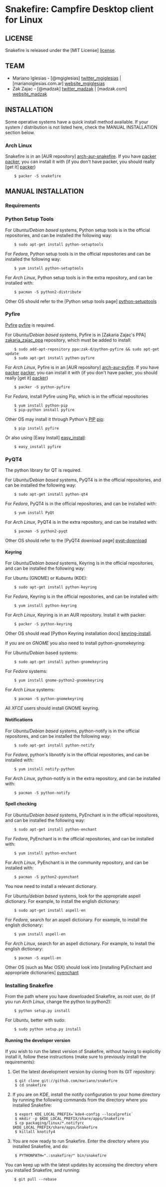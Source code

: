 # Snakefire: Campfire Desktop client for Linux #

## LICENSE ##

Snakefire is released under the [MIT License] [license].

## TEAM ##

* Mariano Iglesias - [@mgiglesias] [twitter_mgiglesias] | [marianoiglesias.com.ar] [website_mgiglesias]
* Zak Zajac - [@madzak] [twitter_madzak] | [madzak.com] [website_madzak]

## INSTALLATION ##

Some operative systems have a quick install method available. If your system / distribution
is not listed here, check the MANUAL INSTALLATION section below. 

### Arch Linux ###

Snakefire is in an [AUR repository] [arch-aur-snakefire]. If you have [packer] [packer],
you can install it with (if you don't have packer, you should really [get it] [packer])

        $ packer -S snakefire

## MANUAL INSTALLATION ##

### Requirements ###

### Python Setup Tools ###

For *Ubuntu/Debian based* systems, Python setup tools is in the official repositories, 
and can be installed the following way:

		$ sudo apt-get install python-setuptools

For *Fedora*, Python setup tools is in the official repositories and can be installed 
the following way:

		$ yum install python-setuptools

For *Arch Linux*, Python setup tools is in the extra repository, and can be installed 
with:

		$ pacman -S python2-distribute

Other OS should refer to the [Python setup tools page] [python-setuptools]

### Pyfire ###

[Pyfire] [pyfire] is required.

For *Ubuntu/Debian based* systems, Pyfire is in [Zakaria Zajac's PPA] [zakaria_zajac_ppa] 
repository, which must be added to install:

        $ sudo add-apt-repository ppa:zak-d/python-pyfire && sudo apt-get update
        $ sudo apt-get install python-pyfire

For *Arch Linux*, Pyfire is in an [AUR repository] [arch-aur-pyfire]. If you have [packer] [packer],
you can install it with (if you don't have packer, you should really [get it] [packer])

		$ packer -S python-pyfire

For *Fedora*, install Pyfire using Pip, which is in the official repositories

        $ yum install python-pip
        $ pip-python install pyfire

Other OS may install it through Python's [PIP] [pip]:

        $ pip install pyfire

Or also using [Easy Install] [easy_install]:

        $ easy_install pyfire

### PyQT4 ###

The python library for QT is required.

For *Ubuntu/Debian based* systems, PyQT4 is in the official repositories, and can be
installed the following way:

		$ sudo apt-get install python-qt4

For *Fedora*, PyQT4 is in the official repositories, and can be installed with:

        $ yum install PyQt

For *Arch Linux*, PyQT4 is in the extra repository, and can be installed with:

		$ pacman -S python2-pyqt

Other OS should refer to the [PyQT4 download page] [pyqt-download]

#### Keyring ####

For *Ubuntu/Debian based* systems, Keyring is in the official repositories, and can be
installed the following way:

For Ubuntu (GNOME) or Kubuntu (KDE):

		$ sudo apt-get install python-keyring

For *Fedora*, Keyring is in the official repositories, and can be installed with:

        $ yum install python-keyring

For *Arch Linux*, Keyring is in an AUR repository. Install it with packer:

		$ packer -S python-keyring

Other OS should read [Python Keyring installation docs] [keyring-install].

If you are on *GNOME* you also need to install python-gnomekeyring:

For *Ubuntu/Debian* based systems:

        $ sudo apt-get install python-gnomekeyring

For *Fedora* systems:

        $ yum install gnome-python2-gnomekeyring

For *Arch Linux* systems:

        $ pacman -S python-gnomekeyring

All *XFCE* users should install GNOME keyring.

#### Notifications ####

For *Ubuntu/Debian based* systems, python-notify is in the official repositores, and can be
installed the following way:

        $ sudo apt-get install python-notify

For *Fedora*, python's libnotify is in the official repositories, and can be installed with:

        $ yum install notify-python

For *Arch Linux*, python-notify is in the extra repository, and can be installed with:

        $ pacman -S python-notify

#### Spell checking ####

For *Ubuntu/Debian based* systems, PyEnchant is in the official repositores, and can be
installed the following way:

        $ sudo apt-get install python-enchant

For *Fedora*, PyEnchant is in the official repositories, and can be installed with:

        $ yum install python-enchant

For *Arch Linux*, PyEnchant is in the community repository, and can be installed with:

        $ pacman -S python2-pyenchant

You now need to install a relevant dictionary.

For *Ubuntu/debian based* systems, look for the appropriate aspell dictionary. For example,
to install the english dictionary:

        $ sudo apt-get install aspell-en

For *Fedora*, search for an aspell dictionary. For example, to install the english dictionary:

        $ yum install aspell-en

For *Arch Linux*, search for an aspell dictionary. For example, to install the english
dictionary:

        $ pacman -S aspell-en

Other OS (such as Mac OSX) should look into [installing PyEnchant and appropriate dictionaries] [pyenchant]

### Installing Snakefire ###

From the path where you have downloaded Snakefire, as root user, do (if you run *Arch Linux*, change 
the python to python2):

        $ python setup.py install
        
For *Ubuntu*, better with sudo:

        $ sudo python setup.py install

#### Running the developer version ####

If you wish to run the latest version of Snakefire, without having to
explicitly install it, follow these instructions (make sure to previously
install the requirements):

1. Get the latest development version by cloning from its GIT repository:

		$ git clone git://github.com/mariano/snakefire
		$ cd snakefire

2. If you are on *KDE*, install the notify configuration to your home directory
   by running the following commands from the directory where you installed
   Snakefire:

		$ export KDE_LOCAL_PREFIX=`kde4-config --localprefix`
		$ mkdir -p $KDE_LOCAL_PREFIX/share/apps/Snakefire
		$ cp packaging/linux/*.notifyrc $KDE_LOCAL_PREFIX/share/apps/Snakefire
		$ killall knotify4

3. You are now ready to run Snakefire. Enter the directory where you installed
Snakefire, and do:

        $ PYTHONPATH=".:snakefire/" bin/snakefire

You can keep up with the latest updates by accessing the directory where
you installed Snakefire, and running:

		$ git pull --rebase

[license]: http://www.opensource.org/licenses/mit-license.php
[packer]: https://aur.archlinux.org/packages.php?ID=33378
[arch-aur-snakefire]: https://aur.archlinux.org/packages.php?ID=53683
[arch-aur-pyfire]: https://aur.archlinux.org/packages.php?ID=52996
[pyfire]: http://github.com/mariano/pyfire
[pyfire-readme]: http://github.com/mariano/pyfire#readme
[python-setuptools]: http://pypi.python.org/pypi/setuptools
[pip]: http://pypi.python.org/pypi/pip
[easy_install]: http://packages.python.org/distribute/easy_install.html
[zakaria_zajac_ppa]: https://launchpad.net/~zak-d/+archive/python-pyfire
[pyqt-download]: http://www.riverbankcomputing.co.uk/software/pyqt/download
[keyring-install]: http://pypi.python.org/pypi/keyring/#installation-instructions
[pyenchant]: http://packages.python.org/pyenchant/tutorial.html#installing-pyenchant
[twitter_mgiglesias]: http://twitter.com/mgiglesias
[website_mgiglesias]: http://marianoiglesias.com.ar
[twitter_madzak]: http://twitter.com/madzak
[website_madzak]: http://www.madzak.com

